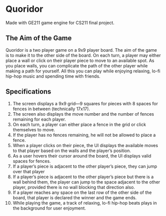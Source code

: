 # Quoridor 
Made with GE211 game engine for CS211 final project. 

## The Aim of the Game
Quoridor is a two player game on a 9x9 player board. The aim of the game is to make it to the other side of the board. On each turn, a player may either place a wall or click on their player piece to move to an available spot. As you place walls, you can complicate the path of the other player while making a path for yourself. All this you can play while enjoying relaxing, lo-fi hip-hop music and spending time with friends. 

## Specifications
1. The screen displays a 9x9 grid—9 squares for pieces with 8 spaces for fences in between (technically 17x17).
2. The screen also displays the move number and the number of fences remaining for each player.
3. On each turn, a player can either place a fence in the grid or click themselves to move.  
4. If the player has no fences remaining, he will not be allowed to place a fence.
5. When a player clicks on their piece, the UI displays the available moves to that player based on the walls and the player’s position.
6. As a user hovers their cursor around the board, the UI displays valid spaces for fences.
7. If a player’s piece is adjacent to the other player’s piece, they can jump over that player
8. If a player’s piece is adjacent to the other player’s piece but there is a wall behind them, the player can jump to the space adjacent to the other player, provided there is no wall blocking that direction also.
9. If a player reaches any space on the last row of the other side of the board, that player is declared the winner and the game ends. 
10. While playing the game, a track of relaxing, lo-fi hip-hop beats plays in the background for user enjoyment. 


